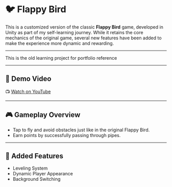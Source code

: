 # 🐦 Flappy Bird

This is a customized version of the classic **Flappy Bird** game, developed in Unity as part of my self-learning journey. While it retains the core mechanics of the original game, several new features have been added to make the experience more dynamic and rewarding.

---
This is the old learning project for portfolio reference

---

## 🎥 Demo Video
📺 [Watch on YouTube](https://youtu.be/qlvo4_EGybw)

---
## 🎮 Gameplay Overview

- Tap to fly and avoid obstacles just like in the original Flappy Bird.
- Earn points by successfully passing through pipes.

---

## 🌟 Added Features

  - Leveling System
  - Dynamic Player Appearance
  - Background Switching
